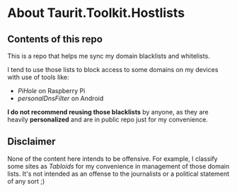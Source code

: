 # About Taurit.Toolkit.Hostlists

## Contents of this repo

This is a repo that helps me sync my domain blacklists and whitelists.

I tend to use those lists to block access to some domains on my devices with use of tools like:

* _PiHole_ on Raspberry Pi
* _personalDnsFilter_ on Android

**I do not recommend reusing those blacklists** by anyone, as they are heavily **personalized** and are in public repo just for my convenience.

## Disclaimer

None of the content here intends to be offensive. For example, I classify some sites as *Tabloids* for my convenience in management of those domain lists. It's not intended as an offense to the journalists or a political statement of any sort ;)
